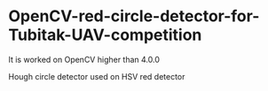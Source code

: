 # OpenCV-red-circle-detector-for-Tubitak-UAV-competition


It is worked on OpenCV higher than 4.0.0

Hough circle detector used on HSV red detector

